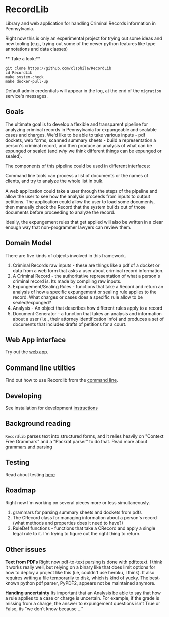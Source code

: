 # RecordLib

Library and web application for handling Criminal Records information in Pennsylvania.

Right now this is only an experimental project for trying out some ideas and new tooling (e.g., trying out some of the newer python features like type annotations and data classes)

** Take a look:**
```
git clone https://github.com/clsphila/RecordLib
cd RecordLib
make system-check
make docker-pull-up
```

Default admin credentials will appear in the log, at the end of the `migration` service's messages.

## Goals

The ultimate goal is to develop a flexible and transparent pipeline for analyzing criminal records in Pennsylvania for expungeable and sealable cases and charges. We'd like to be able to take various inputs - pdf dockets, web forms, scanned summary sheets - build a representation a person's criminal record, and then produce an analysis of what can be expunged or sealed (and _why_ we think different things can be expunged or sealed).

The components of this pipeline could be used in different interfaces:

Command line tools can process a list of documents or the names of clients, and try to analyze the whole list in bulk.

A web application could take a user through the steps of the pipeline and allow the user to see how the analysis proceeds from inputs to output petitions. The application could allow the user to load some documents, then manually check the Record that the system builds out of those documents before proceeding to analyze the record.

Ideally, the expungement rules that get applied will also be written in a clear enough way that non-programmer lawyers can review them.

## Domain Model

There are five kinds of objects involved in this framework.


1. Criminal Records raw inputs - these are things like a pdf of a docket or data from a web form that asks a user about criminal record information.
2. A Criminal Record - the authoritative representation of what a person's criminal record is. Its made by compiling raw inputs.
3. Expungement/Sealing Rules - functions that take a Record and return an analysis of how a specific expungement or sealing rule applies to the record. What charges or cases does a specific rule allow to be sealed/expunged?
4. Analysis - An object that describes how different rules apply to a record
5. Document Generator - a function that takes an analysis and information about a user (i.e., their attorney identification info) and produces a set of documents that includes drafts of petitions for a court.

## Web App interface

Try out the [web app](/docs/pages/webapp.rst).

## Command line utilties

Find out how to use Recordlib from the [command line](/docs/pages/cli.rst).

## Developing

See installation for development [instructions](/docs/pages/developing.rst)

## Background reading

`Recordlib` parses text into structured forms, and it relies heavily on "Context Free Grammars" and a "Packrat parser" to do that. Read more about [grammars and parsing](docs/pages/grammars.rst) 

## Testing

Read about testing [here](/docs/pages/testing.rst)

## Roadmap

Right now I'm working on several pieces more or less simultaneously.

1. grammars for parsing summary sheets and dockets from pdfs
2. The CRecord class for managing information about a person's record (what methods and properties does it need to have?)
3. RuleDef functions - functions that take a CRecord and apply a single legal rule to it. I'm trying to figure out the right thing to return.


## Other issues

**Text from PDFs**
Right now pdf-to-text parsing is done with pdftotext. I think it works really well, but relying on a binary like that does limit options for how to deploy a project like this (i.e, couldn't use heroku, I think). It also requires writing a file temporarily to disk, which is kind of yucky. The best-known python pdf parser, PyPDF2, appears not be maintained anymore.

**Handing uncertainty**
Its important that an Analysis be able to say that how a rule applies to a case or charge is uncertain. For example, if the grade is missing from a charge, the answer to expungement questions isn't True or False, its "we don't know because ..."  

